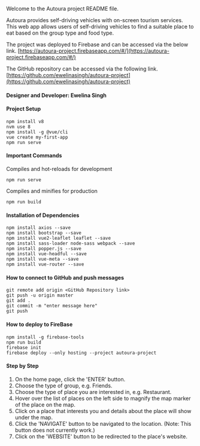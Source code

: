 Welcome to the Autoura project README file. 

Autoura provides self-driving vehicles with on-screen tourism services.
This web app allows users of self-driving vehicles to find a suitable place to eat based on the group type and food type.

The project was deployed to Firebase and can be accessed via the below link.
[https://autoura-project.firebaseapp.com/#/](https://autoura-project.firebaseapp.com/#/)

The GitHub repository can be accessed via the following link.
[https://github.com/ewelinasingh/autoura-project](https://github.com/ewelinasingh/autoura-project)

#### Designer and Developer: Ewelina Singh
#### Project Setup
```
npm install v8
nvm use 8
npm install -g @vue/cli
vue create my-first-app
npm run serve
```

#### Important Commands
 Compiles and hot-reloads for development
```
npm run serve
```

Compiles and minifies for production
```
npm run build
```
    
#### Installation of Dependencies
```
npm install axios --save
npm install bootstrap --save
npm install vue2-leaflet leaflet --save
npm install sass-loader node-sass webpack --save
npm install popper.js --save
npm install vue-headful --save
npm install vue-meta --save
npm install vue-router --save
```
   
#### How to connect to GitHub and push messages
```
git remote add origin <GitHub Repository link>
git push -u origin master
git add .
git commit -m "enter message here"
git push
```

#### How to deploy to FireBase
```
npm install -g firebase-tools
npm run build
firebase init
firebase deploy --only hosting --project autoura-project
```

#### Step by Step
1. On the home page, click the 'ENTER' button.
2. Choose the type of group, e.g. Friends.
3. Choose the type of place you are interested in, e.g. Restaurant.
4. Hover over the list of places on the left side to magnify the map marker of the place on the map.
5. Click on a place that interests you and details about the place will show under the map. 
6. Click the 'NAVIGATE' button to be navigated to the location. (Note: This button does not currently work.)
7. Click on the 'WEBSITE' button to be redirected to the place's website.
    


